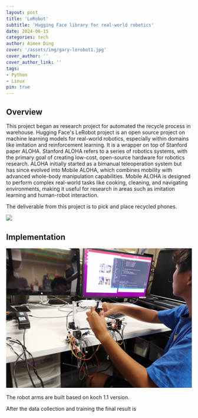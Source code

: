 ```yaml
---
layout: post
title: 'LeRobot'
subtitle: 'Hugging Face library for real-world robotics'
date: 2024-06-15
categories: tech
author: Aimee Ding
cover: '/assets/img/gary-lerobot1.jpg'
cover_author: ''
cover_author_link: ''
tags: 
- Python 
- Linux
pin: true
---
```


## Overview 

This project began as research project for automated the recycle process in warehouse. Hugging Face's LeRobot project is an open source project on machine learning models for real-world robotics, especially within domains like imitation and reinforcement learning. It is a wrapper on top of Stanford paper ALOHA. Stanford ALOHA refers to a series of robotics systems, with the primary goal of creating low-cost, open-source hardware for robotics research. ALOHA initially started as a bimanual teleoperation system but has since evolved into Mobile ALOHA, which combines mobility with advanced whole-body manipulation capabilities. Mobile ALOHA is designed to perform complex real-world tasks like cooking, cleaning, and navigating environments, making it useful for research in areas such as imitation learning and human-robot interaction.

The deliverable from this project is to pick and place recycled phones. 

![](/assets/img/gary-lerobot1.jpg)



## Implementation

![](/assets/img/gary-lerobot3.jpg)

The robot arms are built based on koch 1.1 version. 

After the data collection and training the final result is 




















